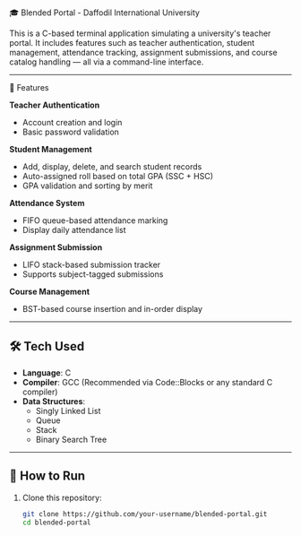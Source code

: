 🎓 Blended Portal - Daffodil International University

This is a C-based terminal application simulating a university's teacher portal. It includes features such as teacher authentication, student management, attendance tracking, assignment submissions, and course catalog handling — all via a command-line interface.

---

 📌 Features

**Teacher Authentication**
  - Account creation and login
  - Basic password validation

**Student Management**
  - Add, display, delete, and search student records
  - Auto-assigned roll based on total GPA (SSC + HSC)
  - GPA validation and sorting by merit

 **Attendance System**
  - FIFO queue-based attendance marking
  - Display daily attendance list

 **Assignment Submission**
  - LIFO stack-based submission tracker
  - Supports subject-tagged submissions

 **Course Management**
  - BST-based course insertion and in-order display

---

## 🛠️ Tech Used

- **Language**: C
- **Compiler**: GCC (Recommended via Code::Blocks or any standard C compiler)
- **Data Structures**:
  - Singly Linked List
  - Queue
  - Stack
  - Binary Search Tree

---

## 🚀 How to Run

1. Clone this repository:
   ```bash
   git clone https://github.com/your-username/blended-portal.git
   cd blended-portal
